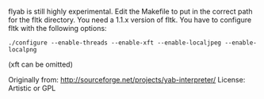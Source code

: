 flyab is still highly experimental.
Edit the Makefile to put in the correct path for the fltk directory. You need a 1.1.x version of fltk.
You have to configure fltk with the following options:
```
./configure --enable-threads --enable-xft --enable-localjpeg --enable-localpng
```
(xft can be omitted)

Originally from: http://sourceforge.net/projects/yab-interpreter/
License: Artistic or GPL
